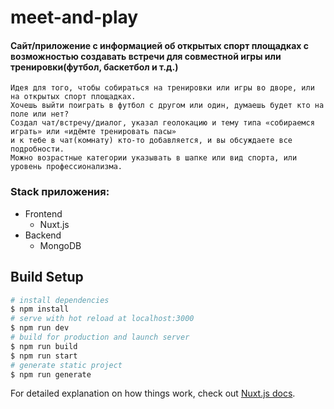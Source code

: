 # meet-and-play

#### Сайт/приложение с информацией об открытых спорт площадках с возможностью создавать встречи для совместной игры или тренировки(футбол, баскетбол и т.д.)

```
Идея для того, чтобы собираться на тренировки или игры во дворе, или на открытых спорт площадках.
Хочешь выйти поиграть в футбол с другом или один, думаешь будет кто на поле или нет?
Создал чат/встречу/диалог, указал геолокацию и тему типа «собираемся играть» или «идёмте тренировать пасы»
и к тебе в чат(комнату) кто-то добавляется, и вы обсуждаете все подробности.
Можно возрастные категории указывать в шапке или вид спорта, или уровень профессионализма.
```

### Stack приложения:

- Frontend
  - Nuxt.js
- Backend
  - MongoDB

## Build Setup

```bash
# install dependencies
$ npm install
# serve with hot reload at localhost:3000
$ npm run dev
# build for production and launch server
$ npm run build
$ npm run start
# generate static project
$ npm run generate
```

For detailed explanation on how things work, check out [Nuxt.js docs](https://nuxtjs.org).
